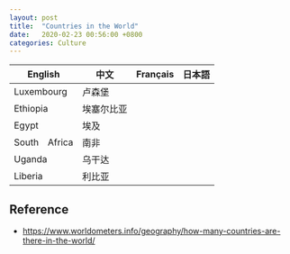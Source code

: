 ```yaml
---
layout: post
title:  "Countries in the World"
date:   2020-02-23 00:56:00 +0800
categories: Culture
---
```


| English      | 中文       | Français | 日本語 |
|--------------|----------|----------|--------|
| Luxembourg   | 卢森堡    |          |        |
| Ethiopia     | 埃塞尔比亚 |          |        |
| Egypt        | 埃及      |          |        |
| South　Africa | 南非      |          |        |
| Uganda       | 乌干达     |          |        |
| Liberia      | 利比亚     |          |        |

## Reference
* <https://www.worldometers.info/geography/how-many-countries-are-there-in-the-world/>